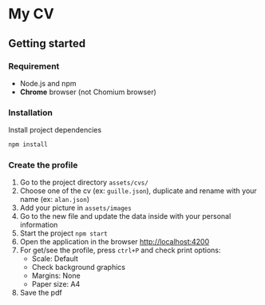 # My CV

## Getting started

### Requirement

* Node.js and npm
* **Chrome** browser (not Chomium browser)

### Installation

Install project dependencies

```bash
npm install
```

### Create the profile

1. Go to the project directory `assets/cvs/`
2. Choose one of the cv (ex: `guille.json`), duplicate and rename with your name (ex: `alan.json`)
3. Add your picture in `assets/images`
4. Go to the new file and update the data inside with your personal information
5. Start the project `npm start`
6. Open the application in the browser [http://localhost:4200](http://localhost:4200)
7. For get/see the profile, press `ctrl+P` and check print options:
    - Scale: Default
    - Check background graphics
    - Margins: None
    - Paper size: A4
8. Save the pdf
